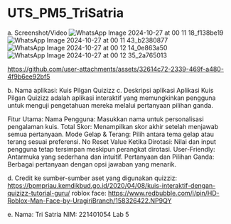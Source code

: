 # UTS_PM5_TriSatria
a. Screenshot/Video
![WhatsApp Image 2024-10-27 at 00 11 18_f138be19](https://github.com/user-attachments/assets/6ea29bd7-8dc6-485f-b7f1-745a1b20ab6a)
![WhatsApp Image 2024-10-27 at 00 11 43_b2380877](https://github.com/user-attachments/assets/56fe506f-0198-4a9a-b103-cbc635f498ad)
![WhatsApp Image 2024-10-27 at 00 12 14_0e863a50](https://github.com/user-attachments/assets/408c2707-cd23-47d8-b840-5326137bf788)
![WhatsApp Image 2024-10-27 at 00 12 35_2a765013](https://github.com/user-attachments/assets/09122290-dadb-4d1a-a432-6bc8bcca808b)


https://github.com/user-attachments/assets/32614c72-2339-469f-a480-4f9b6ee92bf5

b. Nama aplikasi: Kuis Pilgan Quizizz
c. Deskripsi aplikasi
Aplikasi Kuis Pilgan Quizizz adalah aplikasi interaktif yang memungkinkan pengguna untuk menguji pengetahuan mereka melalui pertanyaan pilihan ganda.

Fitur Utama:
Nama Pengguna: Masukkan nama untuk personalisasi pengalaman kuis.
Total Skor: Menampilkan skor akhir setelah menjawab semua pertanyaan.
Mode Gelap & Terang: Pilih antara tema gelap atau terang sesuai preferensi.
No Reset Value Ketika Dirotasi: Nilai dan input pengguna tetap tersimpan meskipun perangkat dirotasi.
User-Friendly: Antarmuka yang sederhana dan intuitif.
Pertanyaan dan Pilihan Ganda: Berbagai pertanyaan dengan opsi jawaban yang menarik.

d. Credit ke sumber-sumber aset yang digunakan
quizziz: https://bpmpriau.kemdikbud.go.id/2020/04/08/kuis-interaktif-dengan-quizizz-tutorial-guru/
roblox face: https://www.redbubble.com/i/pin/HD-Roblox-Man-Face-by-UragiriBranch/158326422.NP9QY

e. Nama: Tri Satria
NIM: 221401054 
Lab 5
